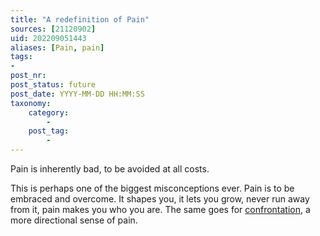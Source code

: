 ```yaml
---
title: "A redefinition of Pain"
sources: [21120902]
uid: 202209051443
aliases: [Pain, pain]
tags:
-
post_nr:
post_status: future
post_date: YYYY-MM-DD HH:MM:SS
taxonomy:
    category:
        -
    post_tag:
        -
---
```


Pain is inherently bad, to be avoided at all costs.

This is perhaps one of the biggest misconceptions ever. Pain is to be embraced and overcome. It shapes you, it lets you grow, never run away from it, pain makes you who you are. The same goes for [confrontation](the-power-of-confrontation.md), a more directional sense of pain.